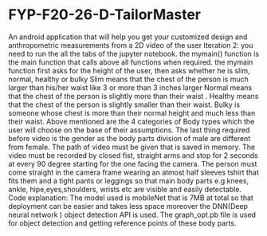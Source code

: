 # FYP-F20-26-D-TailorMaster
An android application that will help you get your customized design and anthropometric measurements from a 2D video of the user
Iteration 2:
you need to run the all the tabs of the jupyter notebook.
the mymain() function is the main function that calls above all functions when required.
the mymain function first asks for the height of the user, then asks whether he is slim, normal, healthy or bulky
Slim means that the chest of the person is much larger than his/her waist like 3 or more than 3 inches larger 
Normal means that the chest of the person is slightly more than their waist .
Healthy means that the chest of the person is slightly smaller than their waist.
Bulky is someone whose chest is more than their normal height and much less than their waist.
Above mentioned are the 4 categories of Body types which the user will choose on the base of their assumptions.
The last thing required before video is the gender as the body parts division of male are different from female.
The path of video must be given that is saved in memory.
The video must be recorded by closed fist, straight arms and stop for 2 seconds at every 90 degree starting for the one facing the camera.
The person must come straight in the camera frame wearing an atmost half sleeves tshirt that fits them and a tight pants or leggings so that main body parts e.g.knees, ankle, hipe,eyes,shoulders, wrists etc are visible and easily detectable.
Code explanation:
The model used is mobileNet that is 7MB at total so that deployment can be easier and takes less space moreover the DNN(Deep neural network ) object detection API is used.
The graph_opt.pb file is used for object detection and getting reference points of these body parts.

